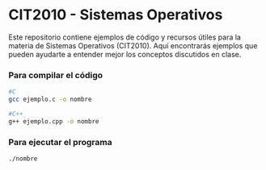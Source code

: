 # CIT2010 - Sistemas Operativos

Este repositorio contiene ejemplos de código y recursos útiles para la materia de Sistemas Operativos (CIT2010). Aquí encontrarás ejemplos que pueden ayudarte a entender mejor los conceptos discutidos en clase.

### Para compilar el código
```bash
#C
gcc ejemplo.c -o nombre    

#C++
g++ ejemplo.cpp -o nombre  
```

### Para ejecutar el programa

```bash
./nombre
```


